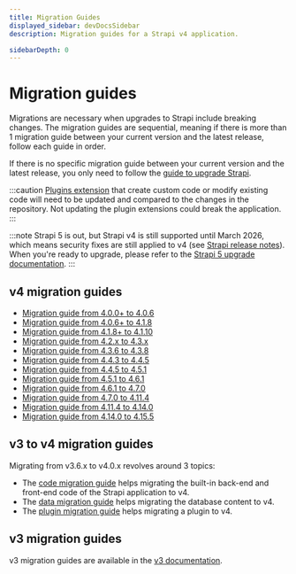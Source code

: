 ```yaml
---
title: Migration Guides
displayed_sidebar: devDocsSidebar
description: Migration guides for a Strapi v4 application.

sidebarDepth: 0
---
```


# Migration guides

Migrations are necessary when upgrades to Strapi include breaking changes. The migration guides are sequential, meaning if there is more than 1 migration guide between your current version and the latest release, follow each guide in order.

If there is no specific migration guide between your current version and the latest release, you only need to follow the [guide to upgrade Strapi](/dev-docs/update-version.md).

:::caution
[Plugins extension](/dev-docs/plugins/users-permissions) that create custom code or modify existing code will need to be updated and compared to the changes in the repository. Not updating the plugin extensions could break the application.
:::

:::note
Strapi 5 is out, but Strapi v4 is still supported until March 2026, which means security fixes are still applied to v4 (see [Strapi release notes](https://github.com/strapi/strapi/releases)). When you're ready to upgrade, please refer to the [Strapi 5 upgrade documentation](https://docs.strapi.io/dev-docs/migration/v4-to-v5/introduction-and-faq).
:::

## v4 migration guides

- [Migration guide from 4.0.0+ to 4.0.6](/dev-docs/migration/v4/migration-guide-4.0.0-to-4.0.6)
- [Migration guide from 4.0.6+ to 4.1.8](/dev-docs/migration/v4/migration-guide-4.0.6-to-4.1.8)
- [Migration guide from 4.1.8+ to 4.1.10](/dev-docs/migration/v4/migration-guide-4.1.8-to-4.1.10)
- [Migration guide from 4.2.x to 4.3.x](/dev-docs/migration/v4/migration-guide-4.2.x-to-4.3.x)
- [Migration guide from 4.3.6 to 4.3.8](/dev-docs/migration/v4/migration-guide-4.3.6-to-4.3.8)
- [Migration guide from 4.4.3 to 4.4.5](/dev-docs/migration/v4/migration-guide-4.4.3-to-4.4.5)
- [Migration guide from 4.4.5 to 4.5.1](/dev-docs/migration/v4/migration-guide-4.4.5-to-4.5.1)
- [Migration guide from 4.5.1 to 4.6.1](/dev-docs/migration/v4/migration-guide-4.5.1-to-4.6.1)
- [Migration guide from 4.6.1 to 4.7.0](/dev-docs/migration/v4/migration-guide-4.6.1-to-4.7.0)
- [Migration guide from 4.7.0 to 4.11.4](/dev-docs/migration/v4/migration-guide-4.7.0-to-4.11.4)
- [Migration guide from 4.11.4 to 4.14.0](/dev-docs/migration/v4/migration-guide-4.11.4-to-4.14.0)
- [Migration guide from 4.14.0 to 4.15.5](/dev-docs/migration/v4/migration-guide-4.14.0-to-4.15.5)

## v3 to v4 migration guides

Migrating from v3.6.x to v4.0.x revolves around 3 topics:

- The [code migration guide](/dev-docs/migration/v3-to-v4/code-migration) helps migrating the built-in back-end and front-end code of the Strapi application to v4.
- The [data migration guide](/dev-docs/migration/v3-to-v4/data-migration) helps migrating the database content to v4.
- The [plugin migration guide](/dev-docs/migration/v3-to-v4/plugin-migration) helps migrating a plugin to v4.

## v3 migration guides

v3 migration guides are available in the [v3 documentation](https://docs-v3.strapi.io/developer-docs/latest/update-migration-guides/migration-guides.html#v3-guides).
